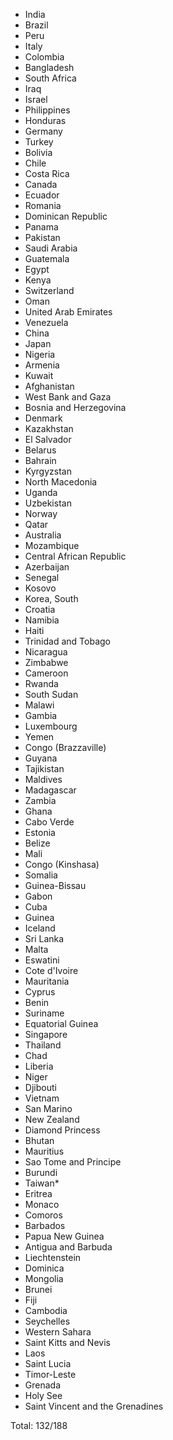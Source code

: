 * India
* Brazil
* Peru
* Italy
* Colombia
* Bangladesh
* South Africa
* Iraq
* Israel
* Philippines
* Honduras
* Germany
* Turkey
* Bolivia
* Chile
* Costa Rica
* Canada
* Ecuador
* Romania
* Dominican Republic
* Panama
* Pakistan
* Saudi Arabia
* Guatemala
* Egypt
* Kenya
* Switzerland
* Oman
* United Arab Emirates
* Venezuela
* China
* Japan
* Nigeria
* Armenia
* Kuwait
* Afghanistan
* West Bank and Gaza
* Bosnia and Herzegovina
* Denmark
* Kazakhstan
* El Salvador
* Belarus
* Bahrain
* Kyrgyzstan
* North Macedonia
* Uganda
* Uzbekistan
* Norway
* Qatar
* Australia
* Mozambique
* Central African Republic
* Azerbaijan
* Senegal
* Kosovo
* Korea, South
* Croatia
* Namibia
* Haiti
* Trinidad and Tobago
* Nicaragua
* Zimbabwe
* Cameroon
* Rwanda
* South Sudan
* Malawi
* Gambia
* Luxembourg
* Yemen
* Congo (Brazzaville)
* Guyana
* Tajikistan
* Maldives
* Madagascar
* Zambia
* Ghana
* Cabo Verde
* Estonia
* Belize
* Mali
* Congo (Kinshasa)
* Somalia
* Guinea-Bissau
* Gabon
* Cuba
* Guinea
* Iceland
* Sri Lanka
* Malta
* Eswatini
* Cote d'Ivoire
* Mauritania
* Cyprus
* Benin
* Suriname
* Equatorial Guinea
* Singapore
* Thailand
* Chad
* Liberia
* Niger
* Djibouti
* Vietnam
* San Marino
* New Zealand
* Diamond Princess
* Bhutan
* Mauritius
* Sao Tome and Principe
* Burundi
* Taiwan*
* Eritrea
* Monaco
* Comoros
* Barbados
* Papua New Guinea
* Antigua and Barbuda
* Liechtenstein
* Dominica
* Mongolia
* Brunei
* Fiji
* Cambodia
* Seychelles
* Western Sahara
* Saint Kitts and Nevis
* Laos
* Saint Lucia
* Timor-Leste
* Grenada
* Holy See
* Saint Vincent and the Grenadines

Total: 132/188